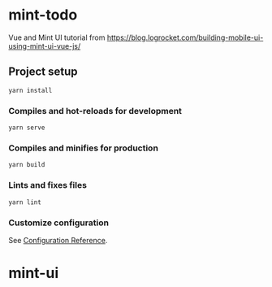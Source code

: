 # mint-todo

Vue and Mint UI tutorial from https://blog.logrocket.com/building-mobile-ui-using-mint-ui-vue-js/

## Project setup
```
yarn install
```

### Compiles and hot-reloads for development
```
yarn serve
```

### Compiles and minifies for production
```
yarn build
```

### Lints and fixes files
```
yarn lint
```

### Customize configuration
See [Configuration Reference](https://cli.vuejs.org/config/).
# mint-ui
